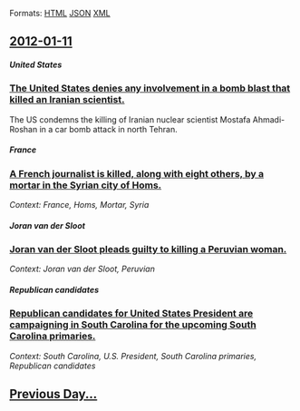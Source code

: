 
Formats: [HTML](2012/01/11/index.html)  [JSON](2012/01/11/index.json)  [XML](2012/01/11/index.xml)  

## [2012-01-11](/news/2012/01/11/index.md)

##### United States
### [The United States denies any involvement in a bomb blast that killed an Iranian scientist. ](/news/2012/01/11/the-united-states-denies-any-involvement-in-a-bomb-blast-that-killed-an-iranian-scientist.md)
The US condemns the killing of Iranian nuclear scientist Mostafa Ahmadi-Roshan in a car bomb attack in north Tehran.

##### France
### [A French journalist is killed, along with eight others, by a mortar in the Syrian city of Homs. ](/news/2012/01/11/a-french-journalist-is-killed-along-with-eight-others-by-a-mortar-in-the-syrian-city-of-homs.md)
_Context: France, Homs, Mortar, Syria_

##### Joran van der Sloot
### [Joran van der Sloot pleads guilty to killing a Peruvian woman. ](/news/2012/01/11/joran-van-der-sloot-pleads-guilty-to-killing-a-peruvian-woman.md)
_Context: Joran van der Sloot, Peruvian_

##### Republican candidates
### [Republican candidates for United States President are campaigning in South Carolina for the upcoming South Carolina primaries. ](/news/2012/01/11/republican-candidates-for-united-states-president-are-campaigning-in-south-carolina-for-the-upcoming-south-carolina-primaries.md)
_Context: South Carolina, U.S. President, South Carolina primaries, Republican candidates_

## [Previous Day...](/news/2012/01/10/index.md)

